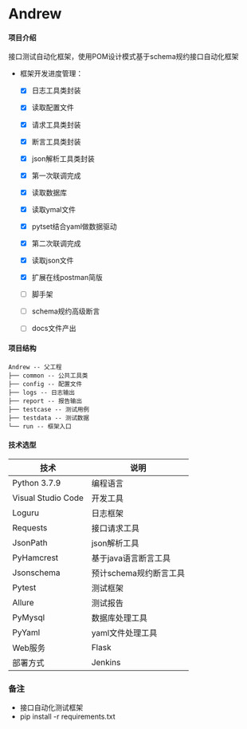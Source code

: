 # Andrew

#### 项目介绍

接口测试自动化框架，使用POM设计模式基于schema规约接口自动化框架
* 框架开发进度管理：
  - [x] 日志工具类封装
  - [x] 读取配置文件
  - [x] 请求工具类封装
  - [x] 断言工具类封装
  - [x] json解析工具类封装
  - [x] 第一次联调完成
  - [x] 读取数据库
  - [x] 读取ymal文件
  - [x] pytset结合yaml做数据驱动
  - [x] 第二次联调完成
  - [x] 读取json文件
  - [x] 扩展在线postman简版
  - [ ] 脚手架
  - [ ] schema规约高级断言
  - [ ] docs文件产出


#### 项目结构

```
Andrew -- 父工程
├── common -- 公共工具类
├── config -- 配置文件
├── logs -- 日志输出
├── report -- 报告输出
├── testcase -- 测试用例
├── testdata -- 测试数据
└── run -- 框架入口
```

#### 技术选型

| 技术                 | 说明                                                         
| -------------------- | ---------------------------
| Python 3.7.9         | 编程语言
| Visual Studio Code   | 开发工具
| Loguru               | 日志框架
| Requests             | 接口请求工具
| JsonPath             | json解析工具
| PyHamcrest           | 基于java语言断言工具
| Jsonschema           | 预计schema规约断言工具
| Pytest               | 测试框架
| Allure               | 测试报告
| PyMysql              | 数据库处理工具
| PyYaml               | yaml文件处理工具
| Web服务               | Flask
| 部署方式              | Jenkins

### 备注

* 接口自动化测试框架
* pip install -r requirements.txt